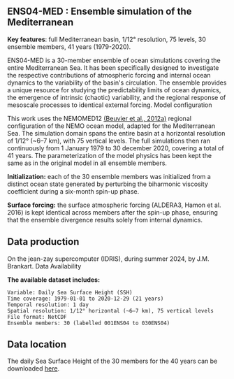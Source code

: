 ## ENS04-MED : Ensemble simulation of the Mediterranean
**Key features**: full Mediterranean basin, 1/12° resolution, 75 levels, 30 ensemble members, 41 years (1979-2020).

ENS04-MED is a 30-member ensemble of ocean simulations covering the entire Mediterranean Sea. It has been specifically designed to investigate the respective contributions of atmospheric forcing and internal ocean dynamics to the variability of the basin's circulation. The ensemble provides a unique resource for studying the predictability limits of ocean dynamics, the emergence of intrinsic (chaotic) variability, and the regional response of mesoscale processes to identical external forcing.
Model configuration

This work uses the NEMOMED12 [(Beuvier et al., 2012a)](https://www.umrcnrm.fr/IMG/pdf/doc_nemo_med12.pdf) regional configuration of the NEMO ocean model, adapted for the Mediterranean Sea. The simulation domain spans the entire basin at a horizontal resolution of 1/12° (~6–7 km), with 75 vertical levels. The full simulations then ran continuously from 1 January 1979 to 30 december 2020, covering a total of 41 years. The parameterization of the model physics has been kept the same as in the original model in all ensemble members.

**Initialization:** each of the 30 ensemble members was initialized from a distinct ocean state generated by perturbing the biharmonic viscosity coefficient during a six-month spin-up phase.

**Surface forcing:** the surface atmospheric forcing (ALDERA3, Hamon et al. 2016) is kept identical across members after the spin-up phase, ensuring that the ensemble divergence results solely from internal dynamics. 

## Data production
On the jean-zay supercomputer (IDRIS), during summer 2024, by J.M. Brankart.
Data Availability

**The available dataset includes:**

    Variable: Daily Sea Surface Height (SSH)
    Time coverage: 1979-01-01 to 2020-12-29 (21 years)
    Temporal resolution: 1 day
    Spatial resolution: 1/12° horizontal (~6–7 km), 75 vertical levels
    File format: NetCDF 
    Ensemble members: 30 (labelled 001ENS04 to 030ENS04)
  

## Data location

The daily Sea Surface Height of the 30 members for the 40 years can be downloaded [here](https://ige-meom-opendap.univ-grenoble-alpes.fr/thredds/catalog/meomopendap/extract/MEOM/MED-ENS4/catalog.html).
